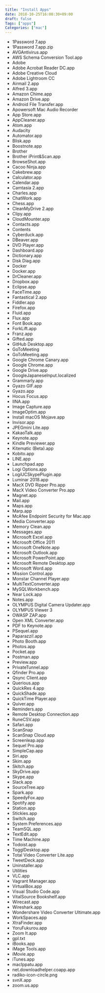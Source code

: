 ```yaml
---
title: "Install Apps"
date: 2018-10-25T16:08:30+09:00
draft: false
Tags: ["apps"]
Categories: ["mac"]
---
```

- 1Password 7.app
- 1Password 7.app.zip
- AVGAntivirus.app
- AWS Schema Conversion Tool.app
- Adobe
- Adobe Acrobat Reader DC.app
- Adobe Creative Cloud
- Adobe Lightroom CC
- Airmail 2.app
- Alfred 3.app
- Amazon Chime.app
- Amazon Drive.app
- Android File Transfer.app
- Apowersoft Mac Audio Recorder
- App Store.app
- AppCleaner.app
- Atom.app
- Audacity
- Automator.app
- Blisk.app
- Boostnote.app
- Brother
- Brother iPrint&Scan.app
- BrowseShot.app
- Cacoo Ninja.app
- Cakebrew.app
- Calculator.app
- Calendar.app
- Camtasia 2.app
- Charles.app
- ChatWork.app
- Chess.app
- CleanMyDrive 2.app
- Clipy.app
- CloudMounter.app
- Contacts.app
- Contents
- Cyberduck.app
- DBeaver.app
- DVD Player.app
- Dashboard.app
- Dictionary.app
- Disk Diag.app
- Docker
- Docker.app
- DrCleaner.app
- Dropbox.app
- Eclipse.app
- FaceTime.app
- Fantastical 2.app
- Fiddler.app
- Firefox.app
- Fluid.app
- Flux.app
- Font Book.app
- ForkLift.app
- Franz.app
- Gifted.app
- GitHub Desktop.app
- GoToMeeting
- GoToMeeting.app
- Google Chrome Canary.app
- Google Chrome.app
- Google Drive.app
- GoogleJapaneseInput.localized
- Grammarly.app
- Gyazo GIF.app
- Gyazo.app
- Hocus Focus.app
- IINA.app
- Image Capture.app
- ImageOptim.app
- Install macOS Mojave.app
- Invisor.app
- JPEGmini Lite.app
- KakaoTalk.app
- Keynote.app
- Kindle Previewer.app
- Kitematic (Beta).app
- Kobito.app
- LINE.app
- Launchpad.app
- Logi Options.app
- LogiUCSkypePlugin.app
- Luminar 2018.app
- MacX DVD Ripper Pro.app
- MacX Video Converter Pro.app
- Magnet.app
- Mail.app
- Maps.app
- Marp.app
- McAfee Endpoint Security for Mac.app
- Media Converter.app
- Memory Clean.app
- Messages.app
- Microsoft Excel.app
- Microsoft Office 2011
- Microsoft OneNote.app
- Microsoft Outlook.app
- Microsoft PowerPoint.app
- Microsoft Remote Desktop.app
- Microsoft Word.app
- Mission Control.app
- Monstar Channel Player.app
- MultiTextConverter.app
- MySQLWorkbench.app
- Near Lock.app
- Notes.app
- OLYMPUS Digital Camera Updater.app
- OLYMPUS Viewer 3
- OWASP ZAP.app
- Open XML Converter.app
- PDF to Keynote.app
- PSequel.app
- Paparazzi!.app
- Photo Booth.app
- Photos.app
- Pocket.app
- Postman.app
- Preview.app
- PrivateTunnel.app
- Qfinder Pro.app
- Qsync Client.app
- Querious.app
- QuickRes 4.app
- QuickShade.app
- QuickTime Player.app
- Quiver.app
- Reminders.app
- Remote Desktop Connection.app
- RuneCSV.app
- Safari.app
- ScanSnap
- ScanSnap Cloud.app
- Screenleap.app
- Sequel Pro.app
- SimpleCap.app
- Siri.app
- Skim.app
- Skitch.app
- SkyDrive.app
- Skype.app
- Slack.app
- SourceTree.app
- Spark.app
- SpeedyFox.app
- Spotify.app
- Station.app
- Stickies.app
- Switch.app
- System Preferences.app
- TeamSQL.app
- TextEdit.app
- Time Machine.app
- Todoist.app
- TogglDesktop.app
- Total Video Converter Lite.app
- TweetDeck.app
- Uninstaller.app
- Utilities
- VLC.app
- Vagrant Manager.app
- VirtualBox.app
- Visual Studio Code.app
- VitalSource Bookshelf.app
- Wirecast.app
- Wireshark.app
- Wondershare Video Converter Ultimate.app
- WorkSpaces.app
- XtraFinder.app
- YoruFukurou.app
- Zoom It.app
- gpl.txt
- iBooks.app
- iMage Tools.app
- iMovie.app
- iTunes.app
- macIppatu.app
- net.downloadhelper.coapp.app
- radiko-icon-circle.png
- svnX.app
- zoom.us.app